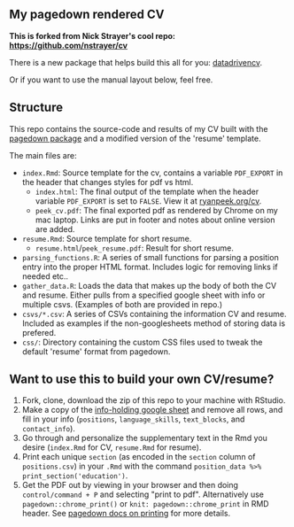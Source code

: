 ## My pagedown rendered CV

**This is forked from Nick Strayer's cool repo: https://github.com/nstrayer/cv**

There is a new package that helps build this all for you: [datadrivencv](http://nickstrayer.me/datadrivencv/). 

Or if you want to use the manual layout below, feel free.

## Structure

This repo contains the source-code and results of my CV built with the [pagedown package](https://pagedown.rbind.io) and a modified version of the 'resume' template. 

The main files are:

- `index.Rmd`: Source template for the cv, contains a variable `PDF_EXPORT` in the header that changes styles for pdf vs html. 
  - `index.html`: The final output of the template when the header variable `PDF_EXPORT` is set to `FALSE`. View it at [ryanpeek.org/cv](https://ryanpeek.org/cv).
  - `peek_cv.pdf`: The final exported pdf as rendered by Chrome on my mac laptop. Links are put in footer and notes about online version are added. 
- `resume.Rmd`: Source template for short resume. 
  - `resume.html`/`peek_resume.pdf`: Result for short resume.
- `parsing_functions.R`: A series of small functions for parsing a position entry into the proper HTML format. Includes logic for removing links if needed etc..
- `gather_data.R`: Loads the data that makes up the body of both the CV and resume. Either pulls from a specified google sheet with info or multiple csvs. (Examples of both are provided in repo.)
- `csvs/*.csv`: A series of CSVs containing the information CV and resume. Included as examples if the non-googlesheets method of storing data is prefered.  
- `css/`: Directory containing the custom CSS files used to tweak the default 'resume' format from pagedown. 

## Want to use this to build your own CV/resume? 

1. Fork, clone, download the zip of this repo to your machine with RStudio.
2. Make a copy of the [info-holding google sheet](https://docs.google.com/spreadsheets/d/14MQICF2F8-vf8CKPF1m4lyGKO6_thG-4aSwat1e2TWc/edit#gid=917338460) and remove all rows, and fill in your info (`positions`, `language_skills`, `text_blocks`, and `contact_info`). 
3. Go through and personalize the supplementary text in the Rmd you desire (`index.Rmd` for CV, `resume.Rmd` for resume).
4. Print each unique `section` (as encoded in the `section` column of `positions.csv`) in your `.Rmd` with the command `position_data %>% print_section('education')`.
5. Get the PDF out by viewing in your browser and then doing `control/command + P` and selecting "print to pdf". Alternatively use `pagedown::chrome_print()` or `knit: pagedown::chrome_print` in RMD header. See [pagedown docs on printing](https://pagedown.rbind.io/#print-to-pdf) for more details.



